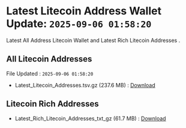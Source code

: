 # Latest Litecoin Address Wallet Update: `2025-09-06 01:58:20`

Latest All Address Litecoin Wallet and Latest Rich Litecoin Addresses .

## All Litecoin Addresses

File Updated : `2025-09-06 01:58:20`

- Latest_Litecoin_Addresses.tsv.gz (237.6 MB) : [Download](https://github.com/Pymmdrza/Rich-Address-Wallet/releases/tag/Litecoin)

## Litecoin Rich Addresses

- Latest_Rich_Litecoin_Addresses_txt_gz (61.7 MB) : [Download](https://github.com/Pymmdrza/Rich-Address-Wallet/releases/tag/Litecoin)
